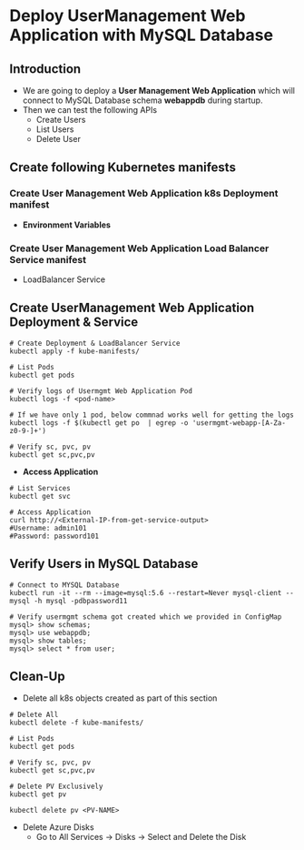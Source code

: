 # Deploy UserManagement Web Application with MySQL Database


## Introduction
- We are going to deploy a **User Management Web Application** which will connect to MySQL Database schema **webappdb** during startup.
- Then we can test the following APIs
  - Create Users
  - List Users
  - Delete User

## Create following Kubernetes manifests

### Create User Management Web Application k8s Deployment manifest
- **Environment Variables**

### Create User Management Web Application Load Balancer Service manifest
- LoadBalancer Service

## Create UserManagement Web Application Deployment & Service
```
# Create Deployment & LoadBalancer Service
kubectl apply -f kube-manifests/
```
```
# List Pods
kubectl get pods
```
```
# Verify logs of Usermgmt Web Application Pod
kubectl logs -f <pod-name>
```
```
# If we have only 1 pod, below commnad works well for getting the logs
kubectl logs -f $(kubectl get po  | egrep -o 'usermgmt-webapp-[A-Za-z0-9-]+')
```
```
# Verify sc, pvc, pv
kubectl get sc,pvc,pv
```

- **Access Application**
```
# List Services
kubectl get svc
```
```
# Access Application
curl http://<External-IP-from-get-service-output>
#Username: admin101
#Password: password101
```

## Verify Users in MySQL Database
```
# Connect to MYSQL Database
kubectl run -it --rm --image=mysql:5.6 --restart=Never mysql-client -- mysql -h mysql -pdbpassword11
```
```
# Verify usermgmt schema got created which we provided in ConfigMap
mysql> show schemas;
mysql> use webappdb;
mysql> show tables;
mysql> select * from user;
```

## Clean-Up
- Delete all k8s objects created as part of this section
```
# Delete All
kubectl delete -f kube-manifests/
```
```
# List Pods
kubectl get pods
```
```
# Verify sc, pvc, pv
kubectl get sc,pvc,pv
```
```
# Delete PV Exclusively
kubectl get pv
```
```
kubectl delete pv <PV-NAME>
```

- Delete Azure Disks
  - Go to All Services -> Disks -> Select and Delete the Disk
